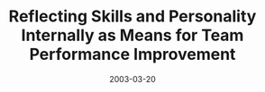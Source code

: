 ---
abstract: ''
authors:
- Wolfgang Zuser
- Thomas Grechenig
date: '2003-03-20'
featured: false
links:
- name: Publik
  url: https://publik.tuwien.ac.at/showentry.php?ID=138183&lang=2
publication: 'Talk: IEEE Conference on SE Education and Training, Madrid, Spain; 03-20-2003
  - 03-22-2003; in: "Proc. IEEE Conf. on SE Education and Training", IEEE Comp. Soc.
  Press, (2003), ISBN: 0-7695-1869-9; 234 - 241'
publication_types:
- '1'
publishDate: '2003-03-20'
title: Reflecting Skills and Personality Internally as Means for Team Performance
  Improvement
url_pdf: ''
---